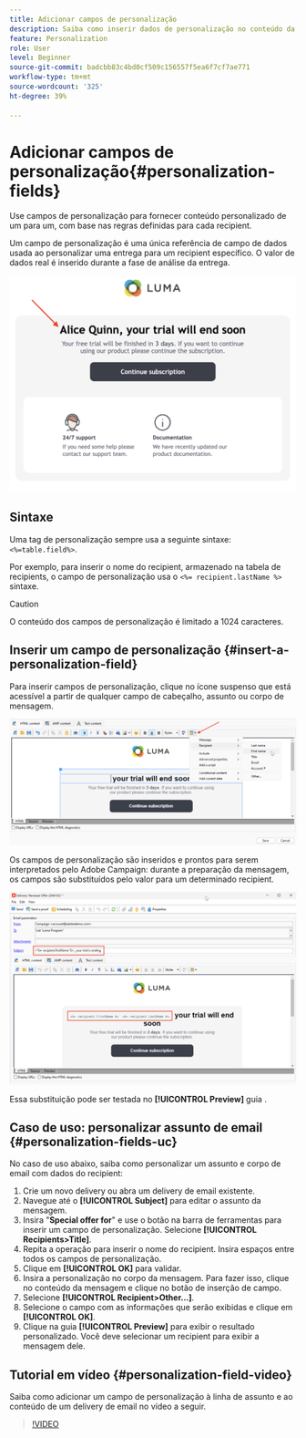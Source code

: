 ```yaml
---
title: Adicionar campos de personalização
description: Saiba como inserir dados de personalização no conteúdo da mensagem
feature: Personalization
role: User
level: Beginner
source-git-commit: badcbb83c4bd0cf509c156557f5ea6f7cf7ae771
workflow-type: tm+mt
source-wordcount: '325'
ht-degree: 39%

---
```



# Adicionar campos de personalização{#personalization-fields}

Use campos de personalização para fornecer conteúdo personalizado de um para um, com base nas regras definidas para cada recipient.

Um campo de personalização é uma única referência de campo de dados usada ao personalizar uma entrega para um recipient específico. O valor de dados real é inserido durante a fase de análise da entrega.

![amostra de personalização de mensagem](assets/perso-name-sample.png)

## Sintaxe

Uma tag de personalização sempre usa a seguinte sintaxe: `<%=table.field%>`.

Por exemplo, para inserir o nome do recipient, armazenado na tabela de recipients, o campo de personalização usa o `<%= recipient.lastName %>` sintaxe.

>[!CAUTION]
>
>O conteúdo dos campos de personalização é limitado a 1024 caracteres.

## Inserir um campo de personalização {#insert-a-personalization-field}

Para inserir campos de personalização, clique no ícone suspenso que está acessível a partir de qualquer campo de cabeçalho, assunto ou corpo de mensagem.

![inserir um campo de personalização](assets/perso-field-insert.png)

Os campos de personalização são inseridos e prontos para serem interpretados pelo Adobe Campaign: durante a preparação da mensagem, os campos são substituídos pelo valor para um determinado recipient.

![campos de personalização em um email](assets/perso-fields-in-msg.png)

Essa substituição pode ser testada no **[!UICONTROL Preview]** guia .

<!--Learn more about message preview in [this page]().-->

## Caso de uso: personalizar assunto de email {#personalization-fields-uc}

No caso de uso abaixo, saiba como personalizar um assunto e corpo de email com dados do recipient:

1. Crie um novo delivery ou abra um delivery de email existente.
1. Navegue até o **[!UICONTROL Subject]** para editar o assunto da mensagem.
1. Insira &quot;**Special offer for**&quot; e use o botão na barra de ferramentas para inserir um campo de personalização. Selecione **[!UICONTROL Recipients>Title]**.
1. Repita a operação para inserir o nome do recipient. Insira espaços entre todos os campos de personalização.
1. Clique em **[!UICONTROL OK]** para validar.
1. Insira a personalização no corpo da mensagem. Para fazer isso, clique no conteúdo da mensagem e clique no botão de inserção de campo.
1. Selecione **[!UICONTROL Recipient>Other...]**.
1. Selecione o campo com as informações que serão exibidas e clique em **[!UICONTROL OK]**.
1. Clique na guia **[!UICONTROL Preview]** para exibir o resultado personalizado. Você deve selecionar um recipient para exibir a mensagem dele.



## Tutorial em vídeo {#personalization-field-video}

Saiba como adicionar um campo de personalização à linha de assunto e ao conteúdo de um delivery de email no vídeo a seguir.

>[!VIDEO](https://video.tv.adobe.com/v/24925?quality=12)

